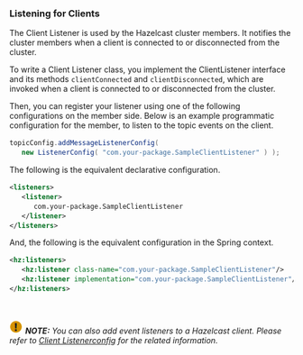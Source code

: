 
### Listening for Clients

The Client Listener is used by the Hazelcast cluster members. It notifies the cluster members when a client is connected to or disconnected from the cluster.

To write a Client Listener class, you implement the ClientListener interface and its methods `clientConnected` and `clientDisconnected`,
which are invoked when a client is connected to or disconnected from the cluster.

Then, you can register your listener using one of the following configurations on the member side. Below is an example programmatic configuration for the member, to listen to the topic events on the client.

```java
topicConfig.addMessageListenerConfig(
   new ListenerConfig( "com.your-package.SampleClientListener" ) );
```

The following is the equivalent declarative configuration.

```xml
<listeners>
   <listener>
      com.your-package.SampleClientListener
   </listener>
</listeners>
```

And, the following is the equivalent configuration in the Spring context.

```xml
<hz:listeners>
   <hz:listener class-name="com.your-package.SampleClientListener"/>
   <hz:listener implementation="com.your-package.SampleClientListener"/>
</hz:listeners>
```



<br></br>
![image](images/NoteSmall.jpg) ***NOTE:*** *You can also add event listeners to a Hazelcast client. Please refer to [Client Listenerconfig](#configuring-client-listeners) for the related information.*

